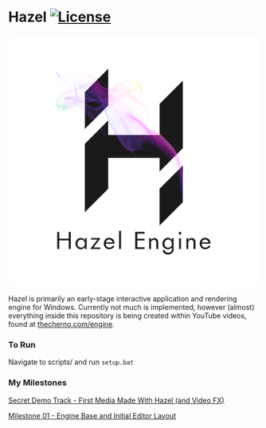 # Hazel [![License](https://img.shields.io/github/license/TheCherno/Hazel.svg)](https://github.com/TheCherno/Hazel/blob/master/LICENSE)

![Hazel](https://raw.githubusercontent.com/Jmac217/GameEngineSeries/master/Resources/Branding/Hazel_Logo_Text_Light_Square_Color.png "Hazel")

Hazel is primarily an early-stage interactive application and rendering engine for Windows. Currently not much is implemented, however (almost) everything inside this repository is being created within YouTube videos, found at [thecherno.com/engine](https://thecherno.com/engine).

### To Run
Navigate to scripts/ and run `setup.bat`

### My Milestones

[Secret Demo Track - First Media Made With Hazel (and Video FX)](https://youtu.be/ZtW5jEWUPI0)

[Milestone 01 - Engine Base and Initial Editor Layout]()